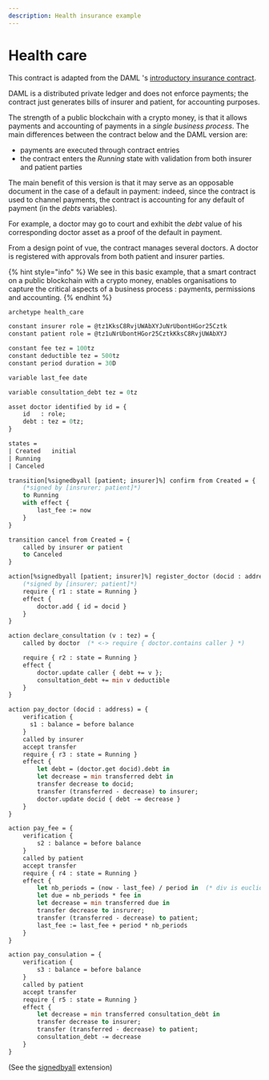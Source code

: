 ```yaml
---
description: Health insurance example
---
```


# Health care

This contract is adapted from the DAML 's  [introductory insurance contract](https://docs.daml.com/getting-started/introduction.html).

DAML is a distributed private ledger and does not enforce payments; the contract just generates bills of insurer and patient, for accounting purposes. 

The strength of a public blockchain with a crypto money, is that it allows payments and accounting of payments in a _single business process_. The main differences between the contract below and the DAML version are:

* payments are executed through contract entries
* the contract enters the _Running_ state with validation from both insurer and patient parties

The main benefit of this version is that it may serve as an opposable document in the case of a default in payment: indeed, since the contract is used to channel payments, the contract is accounting for any default of payment \(in the _debts_ variables\).

For example, a doctor may go to court and exhibit the _debt_ value of his corresponding doctor asset as a proof of the default in payment.

From a design point of vue, the contract manages several doctors. A doctor is registered with approvals from both patient and insurer parties.

{% hint style="info" %}
We see in this basic example, that a smart contract on a public blockchain with a crypto money, enables organisations to capture the critical aspects of a business process : payments, permissions and accounting.
{% endhint %}

```ocaml
archetype health_care

constant insurer role = @tz1KksC8RvjUWAbXYJuNrUbontHGor25Cztk
constant patient role = @tz1uNrUbontHGor25CztkKksC8RvjUWAbXYJ

constant fee tez = 100tz
constant deductible tez = 500tz
constant period duration = 30D

variable last_fee date

variable consultation_debt tez = 0tz

asset doctor identified by id = {
    id   : role;
    debt : tez = 0tz;
}

states =
| Created   initial
| Running
| Canceled

transition[%signedbyall [patient; insurer]%] confirm from Created = {
    (*signed by [insrurer; patient]*)
    to Running
    with effect {
        last_fee := now
    }
}

transition cancel from Created = {
    called by insurer or patient
    to Canceled
}

action[%signedbyall [patient; insurer]%] register_doctor (docid : address) = {
    (*signed by [insurer; patient]*)
    require { r1 : state = Running }
    effect {
        doctor.add { id = docid }
    }
}

action declare_consultation (v : tez) = {
    called by doctor  (* <-> require { doctor.contains caller } *)

    require { r2 : state = Running }
    effect {
        doctor.update caller { debt += v };
        consultation_debt += min v deductible
    }
}

action pay_doctor (docid : address) = {
    verification {
      s1 : balance = before balance
    }
    called by insurer
    accept transfer
    require { r3 : state = Running }
    effect {
        let debt = (doctor.get docid).debt in
        let decrease = min transferred debt in
        transfer decrease to docid;
        transfer (transferred - decrease) to insurer;
        doctor.update docid { debt -= decrease }
    }
}

action pay_fee = {
    verification {
        s2 : balance = before balance
    }
    called by patient
    accept transfer
    require { r4 : state = Running }
    effect {
        let nb_periods = (now - last_fee) / period in  (* div is euclidean *)
        let due = nb_periods * fee in
        let decrease = min transferred due in
        transfer decrease to insrurer;
        transfer (transferred - decrease) to patient;
        last_fee := last_fee + period * nb_periods     
    }
}

action pay_consulation = {
    verification {
        s3 : balance = before balance
    }
    called by patient
    accept transfer
    require { r5 : state = Running }
    effect {
        let decrease = min transferred consultation_debt in
        transfer decrease to insurer;
        transfer (transferred - decrease) to patient;
        consultation_debt -= decrease
    }
}

```

\(See the [signedbyall](../../extensions-1/signed-by-all.md) extension\)

